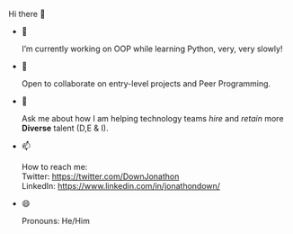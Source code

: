 Hi there 👋

- 🔭 <p> I’m currently working on OOP while learning Python, very, very slowly! <BR>
- 👯 <p> Open to collaborate on entry-level projects and Peer Programming. <BR>
- 💬 <p> Ask me about how I am helping technology teams <i>hire</i> and <i>retain</i> more <b>Diverse</b> talent (D,E & I). <BR>
- 📫 <p> How to reach me:<BR>
Twitter: https://twitter.com/DownJonathon <BR>
LinkedIn: https://www.linkedin.com/in/jonathondown/ <BR>
- 😄 <p> Pronouns: He/Him

